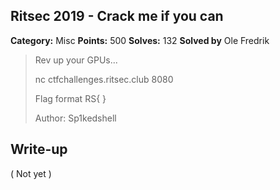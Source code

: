 ## Ritsec 2019 - Crack me if you can

**Category:** Misc
**Points:** 500
**Solves:** 132
**Solved by** Ole Fredrik

>Rev up your GPUs...
>
>nc ctfchallenges.ritsec.club 8080
>
>Flag format RS{ }
>
>Author: Sp1kedshell

## Write-up

( Not yet )